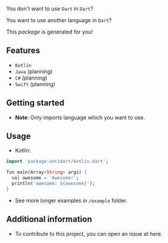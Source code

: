 <!-- 
This README describes the package. If you publish this package to pub.dev,
this README's contents appear on the landing page for your package.

For information about how to write a good package README, see the guide for
[writing package pages](https://dart.dev/guides/libraries/writing-package-pages). 

For general information about developing packages, see the Dart guide for
[creating packages](https://dart.dev/guides/libraries/create-library-packages)
and the Flutter guide for
[developing packages and plugins](https://flutter.dev/developing-packages). 
-->

You don't want to use `Dart` in `Dart`?

You want to use another language in `Dart`?

This _package_ is generated for you!

## Features

- `Kotlin`
- `Java` (planning)
- `C#` (planning)
- `Swift` (planning)

## Getting started

- **Note**: Only imports language which you want to use.

## Usage

- Kotlin:

```dart
import 'package:antidart/kotlin.dart';

fun main(Array<String> args) {
  val awesome = 'Awesome!';
  println('awesome: ${awesome}');
}
```

- See more longer examples in `/example` folder. 

## Additional information

- To contribute to this project, you can open an issue at here.
